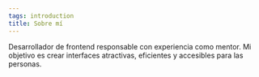 ```yaml
---
tags: introduction
title: Sobre mí
---
```


Desarrollador de frontend responsable con experiencia como mentor. Mi objetivo es crear interfaces atractivas, eficientes y accesibles para las personas.
